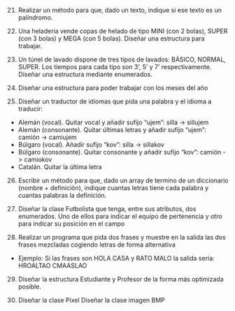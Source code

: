 21. Realizar un método para que, dado un texto, indique si ese texto es un palíndromo.

22. Una heladería vende copas de helado de tipo MINI (con 2 bolas), SUPER (con 3 bolas) y MEGA (con
    5 bolas). Diseñar una estructura para trabajar.

23. Un túnel de lavado dispone de tres tipos de lavados: BÁSICO, NORMAL, SUPER. Los tiempos para
    cada tipo son 3’, 5’ y 7’ respectivamente. Diseñar una estructura mediante enumerados.

24. Diseñar una estructura para poder trabajar con los meses del año

25. Diseñar un traductor de idiomas que pida una palabra y el idioma a traducir:
  - Alemán (vocal). Quitar vocal y añadir sufijo “ujem”: silla -> sillujem
  - Alemán (consonante). Quitar últimas letras y añadir sufijo “ujem”: camión -> camiujem
  - Búlgaro (vocal). Añadir sufijo “kov”: silla -> sillakov
  - Búlgaro (consonante). Quitar consonante y añadir sufijo “kov”: camión -> camiokov
  - Catalán. Quitar la última letra

26. Escribir un método para que, dado un array de termino de un diccionario (nombre +
    definición), indique cuantas letras tiene cada palabra y cuantas palabras la definición.

27. Diseñar la clase Futbolista que tenga, entre sus atributos, dos enumerados. Uno de ellos para
    indicar el equipo de pertenencia y otro para indicar su posición en el campo

28. Realizar un programa que pida dos frases y muestre en la salida las dos frases mezcladas
    cogiendo letras de forma alternativa
  - Ejemplo: Si las frases son HOLA CASA y RATO MALO la salida sería: HROALTAO CMAASLAO

29. Diseñar la estructura Estudiante y Profesor de la forma más optimizada posible.

30. Diseñar la clase Pixel
    Diseñar la clase imagen BMP